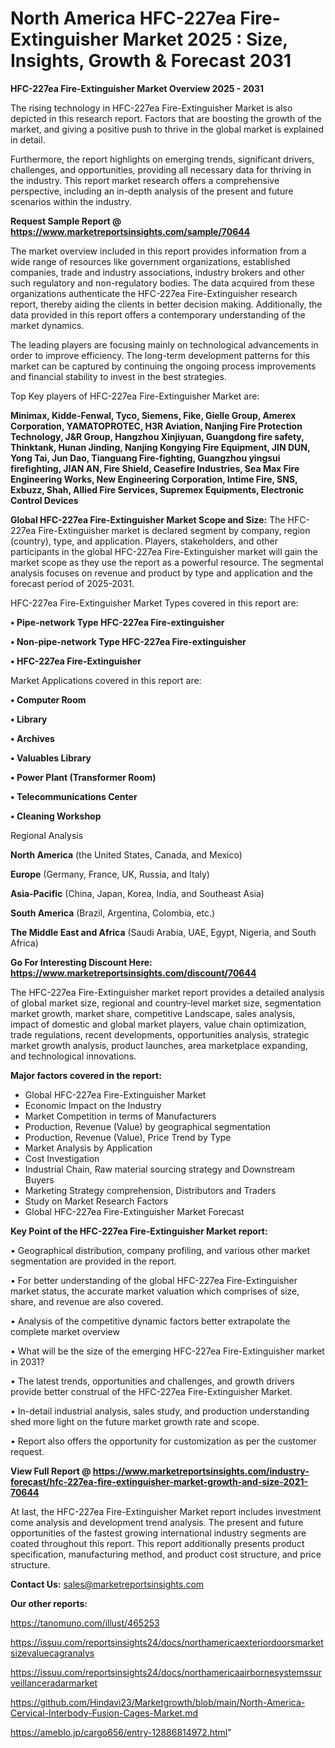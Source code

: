 # North America HFC-227ea Fire-Extinguisher Market 2025 : Size, Insights, Growth & Forecast 2031

<Strong> HFC-227ea Fire-Extinguisher Market Overview 2025 - 2031</strong>

The rising technology in HFC-227ea Fire-Extinguisher Market is also depicted in this research report. Factors that are boosting the growth of the market, and giving a positive push to thrive in the global market is explained in detail.

Furthermore, the report highlights on emerging trends, significant drivers, challenges, and opportunities, providing all necessary data for thriving in the industry. This report market research offers a comprehensive perspective, including an in-depth analysis of the present and future scenarios within the industry.

<strong>Request Sample Report @ <a href=https://www.marketreportsinsights.com/sample/70644>https://www.marketreportsinsights.com/sample/70644</a></strong>

The market overview included in this report provides information from a wide range of resources like government organizations, established companies, trade and industry associations, industry brokers and other such regulatory and non-regulatory bodies. The data acquired from these organizations authenticate the HFC-227ea Fire-Extinguisher research report, thereby aiding the clients in better decision making. Additionally, the data provided in this report offers a contemporary understanding of the market dynamics.

The leading players are focusing mainly on technological advancements in order to improve efficiency. The long-term development patterns for this market can be captured by continuing the ongoing process improvements and financial stability to invest in the best strategies.

Top Key players of HFC-227ea Fire-Extinguisher Market are:

<strong>Minimax, Kidde-Fenwal, Tyco, Siemens, Fike, Gielle Group, Amerex Corporation, YAMATOPROTEC, H3R Aviation, Nanjing Fire Protection Technology, J&R Group, Hangzhou Xinjiyuan, Guangdong fire safety, Thinktank, Hunan Jinding, Nanjing Kongying Fire Equipment, JIN DUN, Yong Tai, Jun Dao, Tianguang Fire-fighting, Guangzhou yingsui firefighting, JIAN AN, Fire Shield, Ceasefire Industries, Sea Max Fire Engineering Works, New Engineering Corporation, Intime Fire, SNS, Exbuzz, Shah, Allied Fire Services, Supremex Equipments, Electronic Control Devices</strong>

<strong><b>Global HFC-227ea Fire-Extinguisher Market Scope and Size:</b></strong>
The HFC-227ea Fire-Extinguisher market is declared segment by company, region (country), type, and application. Players, stakeholders, and other participants in the global HFC-227ea Fire-Extinguisher market will gain the market scope as they use the report as a powerful resource. The segmental analysis focuses on revenue and product by type and application and the forecast period of 2025-2031.

HFC-227ea Fire-Extinguisher Market Types covered in this report are:

<strong>• Pipe-network Type HFC-227ea Fire-extinguisher

• Non-pipe-network Type HFC-227ea Fire-extinguisher

• HFC-227ea Fire-Extinguisher</strong>

Market Applications covered in this report are:

<strong>• Computer Room

• Library

• Archives

• Valuables Library

• Power Plant (Transformer Room)

• Telecommunications Center

• Cleaning Workshop</strong> 

Regional Analysis

<strong>North America</strong> (the United States, Canada, and Mexico)

<strong>Europe</strong> (Germany, France, UK, Russia, and Italy)

<strong>Asia-Pacific</strong> (China, Japan, Korea, India, and Southeast Asia)

<strong>South America</strong> (Brazil, Argentina, Colombia, etc.)

<strong>The Middle East and Africa</strong> (Saudi Arabia, UAE, Egypt, Nigeria, and South Africa)

<strong>Go For Interesting Discount Here: <a href=https://www.marketreportsinsights.com/discount/70644>https://www.marketreportsinsights.com/discount/70644</a></strong>

The HFC-227ea Fire-Extinguisher market report provides a detailed analysis of global market size, regional and country-level market size, segmentation market growth, market share, competitive Landscape, sales analysis, impact of domestic and global market players, value chain optimization, trade regulations, recent developments, opportunities analysis, strategic market growth analysis, product launches, area marketplace expanding, and technological innovations.

<strong><b>Major factors covered in the report:</b></strong>
<ul>
  <li>Global HFC-227ea Fire-Extinguisher Market </li>
  <li>Economic Impact on the Industry</li>
  <li>Market Competition in terms of Manufacturers</li>
  <li>Production, Revenue (Value) by geographical segmentation</li>
  <li>Production, Revenue (Value), Price Trend by Type</li>
  <li>Market Analysis by Application</li>
  <li>Cost Investigation</li>
  <li>Industrial Chain, Raw material sourcing strategy and Downstream Buyers</li>
  <li>Marketing Strategy comprehension, Distributors and Traders</li>
  <li>Study on Market Research Factors</li>
  <li>Global HFC-227ea Fire-Extinguisher Market Forecast</li>
</ul>

<strong><b>Key Point of the HFC-227ea Fire-Extinguisher Market report:</b></strong>

• Geographical distribution, company profiling, and various other market segmentation are provided in the report.

• For better understanding of the global HFC-227ea Fire-Extinguisher market status, the accurate market valuation which comprises of size, share, and revenue are also covered.

• Analysis of the competitive dynamic factors better extrapolate the complete market overview

• What will be the size of the emerging HFC-227ea Fire-Extinguisher market in 2031?

• The latest trends, opportunities and challenges, and growth drivers provide better construal of the HFC-227ea Fire-Extinguisher Market.

• In-detail industrial analysis, sales study, and production understanding shed more light on the future market growth rate and scope.

• Report also offers the opportunity for customization as per the customer request.

<strong><b>View Full Report @ <a href=https://www.marketreportsinsights.com/industry-forecast/hfc-227ea-fire-extinguisher-market-growth-and-size-2021-70644>https://www.marketreportsinsights.com/industry-forecast/hfc-227ea-fire-extinguisher-market-growth-and-size-2021-70644</a></b></strong>


At last, the HFC-227ea Fire-Extinguisher Market report includes investment come analysis and development trend analysis. The present and future opportunities of the fastest growing international industry segments are coated throughout this report. This report additionally presents product specification, manufacturing method, and product cost structure, and price structure.

<strong>Contact Us:</strong>
sales@marketreportsinsights.com

<strong>Our other reports:</strong>

<a href=https://tanomuno.com/illust/465253>https://tanomuno.com/illust/465253</a>

<a href=https://issuu.com/reportsinsights24/docs/northamericaexteriordoorsmarketsizevaluecagranalys>https://issuu.com/reportsinsights24/docs/northamericaexteriordoorsmarketsizevaluecagranalys</a>

<a href=https://issuu.com/reportsinsights24/docs/northamericaairbornesystemssurveillanceradarmarket>https://issuu.com/reportsinsights24/docs/northamericaairbornesystemssurveillanceradarmarket</a>

<a href=https://github.com/Hindavi23/Marketgrowth/blob/main/North-America-Cervical-Interbody-Fusion-Cages-Market.md>https://github.com/Hindavi23/Marketgrowth/blob/main/North-America-Cervical-Interbody-Fusion-Cages-Market.md</a>

<a href=https://ameblo.jp/cargo656/entry-12886814972.html>https://ameblo.jp/cargo656/entry-12886814972.html</a>"
